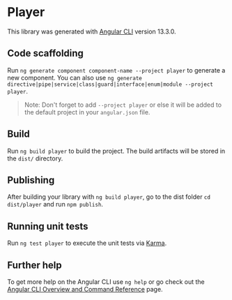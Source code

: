 # Player

This library was generated with [Angular CLI](https://github.com/angular/angular-cli) version 13.3.0.

## Code scaffolding

Run `ng generate component component-name --project player` to generate a new component. You can also use `ng generate directive|pipe|service|class|guard|interface|enum|module --project player`.
> Note: Don't forget to add `--project player` or else it will be added to the default project in your `angular.json` file. 

## Build

Run `ng build player` to build the project. The build artifacts will be stored in the `dist/` directory.

## Publishing

After building your library with `ng build player`, go to the dist folder `cd dist/player` and run `npm publish`.

## Running unit tests

Run `ng test player` to execute the unit tests via [Karma](https://karma-runner.github.io).

## Further help

To get more help on the Angular CLI use `ng help` or go check out the [Angular CLI Overview and Command Reference](https://angular.io/cli) page.

